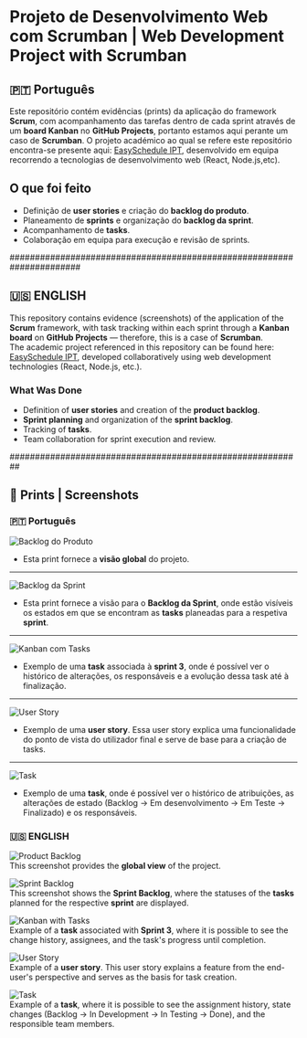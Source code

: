 
# Projeto de Desenvolvimento Web com Scrumban | Web Development Project with Scrumban

## 🇵🇹 Português
Este repositório contém evidências (prints) da aplicação do framework **Scrum**, com acompanhamento das tarefas dentro de cada sprint através de um **board Kanban** no **GitHub Projects**, portanto estamos aqui perante um caso de **Scrumban**. O projeto académico ao qual se refere este repositório encontra-se presente aqui: [EasySchedule IPT](https://github.com/iptomar/2025-Team-D-Repository), desenvolvido em equipa recorrendo a tecnologias de desenvolvimento web (React, Node.js,etc).

## O que foi feito
- Definição de **user stories** e criação do **backlog do produto**.
- Planeamento de **sprints** e organização do **backlog da sprint**.
- Acompanhamento de **tasks**.
- Colaboração em equipa para execução e revisão de sprints.


######################################################################

## 🇺🇸 ENGLISH
This repository contains evidence (screenshots) of the application of the **Scrum** framework, with task tracking within each sprint through a **Kanban board** on **GitHub Projects** — therefore, this is a case of **Scrumban**.  
The academic project referenced in this repository can be found here: [EasySchedule IPT](https://github.com/iptomar/2025-Team-D-Repository), developed collaboratively using web development technologies (React, Node.js, etc.).

### What Was Done
- Definition of **user stories** and creation of the **product backlog**.
- **Sprint planning** and organization of the **sprint backlog**.
- Tracking of **tasks**.
- Team collaboration for sprint execution and review.

##########################################################



## 📸 Prints | Screenshots

### 🇵🇹 Português
![Backlog do Produto](prints/backlog-produto.png)
- Esta print fornece a **visão global** do projeto.
*******************************

![Backlog da Sprint](prints/backlog-sprint.png)
- Esta print fornece a visão para o **Backlog da Sprint**, onde estão visíveis os estados em que se encontram as **tasks** planeadas para a respetiva **sprint**.
************************

![Kanban com Tasks](prints/Task-Adicionar-export-para-PDF-Excel.png)
- Exemplo de uma **task** associada à **sprint 3**, onde é possível ver o histórico de alterações, os responsáveis e a evolução dessa task até à finalização.
*******************************

![User Story](prints/user-storie.png)
- Exemplo de uma **user story**. Essa user story explica uma funcionalidade do ponto de vista do utilizador final e serve de base para a criação de tasks.
*******************************

![Task](prints/Task.png)
- Exemplo de uma **task**, onde é possível ver o histórico de atribuições, as alterações de estado (Backlog → Em desenvolvimento → Em Teste → Finalizado) e os responsáveis.


### 🇺🇸 ENGLISH
![Product Backlog](prints/backlog-produto.png)  
This screenshot provides the **global view** of the project.

![Sprint Backlog](prints/backlog-sprint.png)  
This screenshot shows the **Sprint Backlog**, where the statuses of the **tasks** planned for the respective **sprint** are displayed.

![Kanban with Tasks](prints/Task-Adicionar-export-para-PDF-Excel.png)  
Example of a **task** associated with **Sprint 3**, where it is possible to see the change history, assignees, and the task's progress until completion.

![User Story](prints/user-storie.png)  
Example of a **user story**. This user story explains a feature from the end-user's perspective and serves as the basis for task creation.

![Task](prints/Task.png)  
Example of a **task**, where it is possible to see the assignment history, state changes (Backlog → In Development → In Testing → Done), and the responsible team members.

